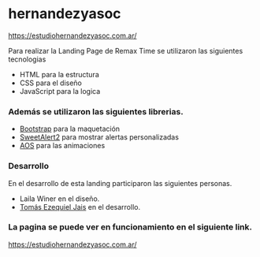 # hernandezyasoc
https://estudiohernandezyasoc.com.ar/



Para realizar la Landing Page de Remax Time se utilizaron las siguientes tecnologias

  - HTML para la estructura
  - CSS para el diseño
  - JavaScript para la logica

### Además se utilizaron las siguientes librerias.

* [Bootstrap] para la maquetación 
 * [SweetAlert2] para mostrar alertas personalizadas
 * [AOS] para las animaciones


### Desarrollo

En el desarrollo de esta landing participaron las siguientes personas.

 - Laila Winer en el diseño.
 - [Tomás Ezequiel Jais](https://github.com/tomijais) en el desarrollo. 


### La pagina se puede ver en funcionamiento en el siguiente link.

https://estudiohernandezyasoc.com.ar/


[//]: # (These are reference links used in the body of this note and get stripped out when the markdown processor does its job. There is no need to format nicely because it shouldn't be seen. Thanks SO - http://stackoverflow.com/questions/4823468/store-comments-in-markdown-syntax)



   [AOS]: <https://michalsnik.github.io/aos/>
   [EmailJS]: <https://www.emailjs.com/>
   [SweetAlert2]: <https://sweetalert2.github.io/>
   [Bootstrap]: <https://getbootstrap.com/>